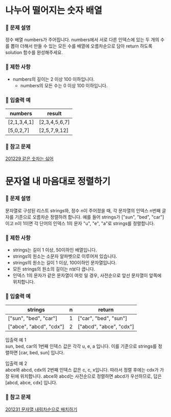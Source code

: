# 나누어 떨어지는 숫자 배열
### 📍 문제 설명
정수 배열 numbers가 주어집니다. numbers에서 서로 다른 인덱스에 있는 두 개의 수를 뽑아 더해서 만들 수 있는 모든 수를 배열에 오름차순으로 담아 return 하도록 solution 함수를 완성해주세요.

### 📍 제한 사항
* numbers의 길이는 2 이상 100 이하입니다.
    * numbers의 모든 수는 0 이상 100 이하입니다.
    
### 📍 입출력 예
numbers|result
---|---
[2,1,3,4,1]|[2,3,4,5,6,7]
[5,0,2,7]|[2,5,7,9,12]

### 📍 참고 문제
[201229 같은 숫자는 싫어](https://github.com/kji990607/codingTestPractice/blob/master/level1/201229/%EA%B0%99%EC%9D%80%EC%88%AB%EC%9E%90%EB%8A%94%EC%8B%AB%EC%96%B4better.cpp)

# 문자열 내 마음대로 정렬하기
### 📍 문제 설명
문자열로 구성된 리스트 strings와, 정수 n이 주어졌을 때, 각 문자열의 인덱스 n번째 글자를 기준으로 오름차순 정렬하려 합니다. 예를 들어 strings가 ["sun", "bed", "car"]이고 n이 1이면 각 단어의 인덱스 1의 문자 "u", "e", "a"로 strings를 정렬합니다.
### 📍 제한 사항
* strings는 길이 1 이상, 50이하인 배열입니다.
* strings의 원소는 소문자 알파벳으로 이루어져 있습니다.
* strings의 원소는 길이 1 이상, 100이하인 문자열입니다.
* 모든 strings의 원소의 길이는 n보다 큽니다.
* 인덱스 1의 문자가 같은 문자열이 여럿 일 경우, 사전순으로 앞선 문자열이 앞쪽에 위치합니다.

    
### 📍 입출력 예
strings|n|return
---|---|---
["sun", "bed", "car"]|1|["car", "bed", "sun"]
["abce", "abcd", "cdx"]|2|["abcd", "abce", "cdx"]
입출력 예 1<br/>
sun, bed, car의 1번째 인덱스 값은 각각 u, e, a 입니다. 이를 기준으로 strings를 정렬하면 [car, bed, sun] 입니다.

입출력 예 2<br/>
abce와 abcd, cdx의 2번째 인덱스 값은 c, c, x입니다. 따라서 정렬 후에는 cdx가 가장 뒤에 위치합니다. abce와 abcd는 사전순으로 정렬하면 abcd가 우선하므로, 답은 [abcd, abce, cdx] 입니다.

### 📍 참고 문제
[201231 문자열 내림차순으로 배치하기](링크추가)
